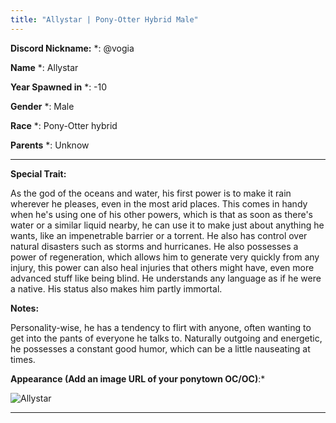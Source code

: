 ```yaml
---
title: "Allystar | Pony-Otter Hybrid Male"
---
```


**Discord Nickname:** *: @vogia 

**Name** *: Allystar

**Year Spawned in** *: -10

**Gender** *: Male

**Race** *: Pony-Otter hybrid

**Parents** *: Unknow


---

**Special Trait:**

As the god of the oceans and water, his first power is to make it rain wherever he pleases, even in the most arid places. This comes in handy when he's using one of his other powers, which is that as soon as there's water or a similar liquid nearby, he can use it to make just about anything he wants, like an impenetrable barrier or a torrent. He also has control over natural disasters such as storms and hurricanes. He also possesses a power of regeneration, which allows him to generate very quickly from any injury, this power can also heal injuries that others might have, even more advanced stuff like being blind. He understands any language as if he were a native. His status also makes him partly immortal. 

**Notes:** 

Personality-wise, he has a tendency to flirt with anyone, often wanting to get into the pants of everyone he talks to. Naturally outgoing and energetic, he possesses a constant good humor, which can be a little nauseating at times.


**Appearance (Add an image URL of your ponytown OC/OC)**:* 


![Allystar](https://i.imgur.com/oPtYksQ.png)


--- 
